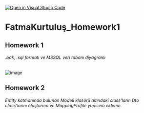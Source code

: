 [![Open in Visual Studio Code](https://classroom.github.com/assets/open-in-vscode-c66648af7eb3fe8bc4f294546bfd86ef473780cde1dea487d3c4ff354943c9ae.svg)](https://classroom.github.com/online_ide?assignment_repo_id=7642661&assignment_repo_type=AssignmentRepo)
# FatmaKurtuluş_Homework1

## Homework 1

######  .bak, .sql formatı ve MSSQL veri tabanı diyagramı

![image](https://r.resimlink.com/35KARbYBz.jpg)

## Homework 2

###### Entity katmanında bulunan Modeli klasörü altındaki class'ların Dto class'larını oluşturma ve MappingProfile yapısına ekleme.




